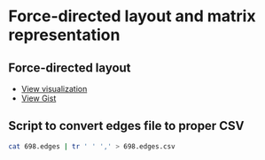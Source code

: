 # Force-directed layout and matrix representation

## Force-directed layout

  - [View visualization](https://bl.ocks.org/tiktaktok/raw/46e6b3530f207af68908f6cacf3e51a4/)
  - [View Gist](https://bl.ocks.org/tiktaktok/raw/46e6b3530f207af68908f6cacf3e51a4/)

## Script to convert edges file to proper CSV

```bash
cat 698.edges | tr ' ' ',' > 698.edges.csv
```
